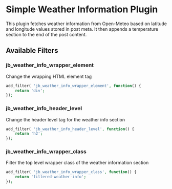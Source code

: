 # Simple Weather Information Plugin

This plugin fetches weather information from Open-Meteo based on latitude and longitude values stored in post meta. It then appends a temperature section to the end of the post content.

## Available Filters

### jb_weather_info_wrapper_element

Change the wrapping HTML element tag

```php
add_filter( 'jb_weather_info_wrapper_element', function() {
    return 'div';
});
```

### jb_weather_info_header_level

Change the header level tag for the weather info section

```php
add_filter( 'jb_weather_info_header_level', function() {
    return 'h2';
});
```

### jb_weather_info_wrapper_class

Filter the top level wrapper class of the weather information section
```php
add_filter( 'jb_weather_info_wrapper_class', function() {
    return 'filtered-weather-info';
});
```
